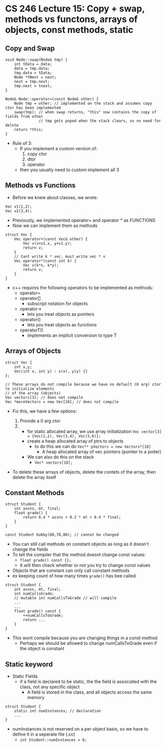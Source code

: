 # CS 246 Lecture 15: Copy + swap, methods vs functons, arrays of objects, const methods, static
## Copy and Swap
```
void Node::swap(Node& tmp) {
    int tData = data;
    data = tmp.data;
    tmp.data = tData;
    Node *tNext = next;
    next = tmp.next;
    tmp.next = tnext;
}

Node& Node::operator=(const Node& other) {
    Node tmp = other; // implemented on the stack and assumes copy ctor has been implemented
    swap(tmp); // when swap returns, "this" now contains the copy of fields from other
               // tmp gets poped when the stack clears, so no need for delete
    return *this;
}
```
- Rule of 3:
    - If you implement a custom version of:
        1. copy ctor
        2. dtor
        3. operator
    - then you usually need to custom implement all 3

## Methods vs Functions
- Before we knew about classes, we wrote:
```
Vec v1(1,2);
Vec v2(3,4);
```
- Previously, we implemented operator+ and operator * as FUNCTIONS
- Now we can implement them as methods
```
struct Vec {
    Vec operator+(const Vec& other) {
        Vec v(x+v1.x, y+v1.y);
        return v;
    }
    // Cant write k * vec, must write vec * v
    Vec operator*(const int k) {
        Vec v(k*x, k*y);
        return v;
    }
}
```

- c++ requires the following operators to be implemented as methods:
    - operator=
    - operator[]
        - subscript notation for objects
    - operator->
        - lets you treat objects as pointers
    - operator()
        - lets you treat objects as functions
    - operatorT()
        - implements an implicit conversion to type T

## Arrays of Objects
```
struct Vec {
    int x,y;
    Vec(int x, int y) : x(x), y(y) {}
};

// These arrays do not compile because we have no default (0 arg) ctor to initialize elements
// of the array (objects)
Vec vectors[3]; // does not compile
Vec *moreVectors = new Vec[10]; // does not compile
```
- Fix this, we have a few options:
    1. Provide a 0 arg ctor
    2. 
        - for static allocated array, we use array initialization `Vec vector[3] = {Vec(1,2), Vec(3,4), Vec(5,6)};`
        - create a heap allocated array of ptrs to objects
            - to do this we can do `Vec** pVectors = new Vectors*[10]`
                -  A heap allocated array of vec pointers (pointer to a poiter)
        - We can also do this on the stack
            - `Vec* vectors[10];`

- To delete these arrays of objects, delete the contets of the array, then delete the array itself

## Constant Methods
```
struct Student {
    int assns, mt, final;
    float grade() {
        return 0.4 * assns + 0.2 * mt + 0.4 * final;
    }
}

const Student bobby(60,70,80); // cannot be changed
```
- You can still call methods on constant objects as long as it doesn't change the fields
- To tell the compiler that the method doesnt change const values:
    - `float grade() const {};`
    - It will then check whether or not you try to change const values
- Objects that are constant can only call constant methods
- ex keeping count of how many times `grade()` has bee called
```
struct Student {
    int assns, mt, final;
    int numCallsGrade;
    // mutable int numCallsToGrade // will compile
    ...
    ...
    float grade() const {
        ++numCallsToGrade;
        return ...
    }
}
```
- This wont compile because you are changing things in a const method
    - Perhaps we should be allowed to change numCallsToGrade even if the object is constant

## Static keyword
- Static Fields
    - if a field is declared to be static, the the field is associated with the class, not any specific object
        - A field is stored in the class, and all objects access the same memory
```
struct Student {
    static int numInstances; // declaration
    ...
}
```
- numInstances is not reserved on a per object basis, so we have to define it in a seperate file (.cc)
    - `int Student::numInstances = 0;`
